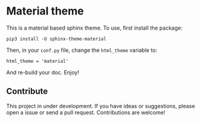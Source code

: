 Material theme
==============
This is a material based sphinx theme. To use, first install the package:

    pip3 install -U sphinx-theme-material

Then, in your ``conf.py`` file, change the ``html_theme`` variable to:

    html_theme = 'material'

And re-build your doc. Enjoy!

Contribute
----------
This project in under development. If you have ideas or suggestions, please open
a issue or send a pull request. Contributions are welcome!
